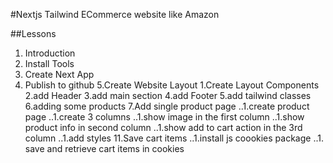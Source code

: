 #Nextjs Tailwind ECommerce website like Amazon

##Lessons

1. Introduction
2. Install Tools
3. Create Next App
4. Publish to github
5.Create Website Layout
1.Create Layout Components
2.add Header
3.add main section
4.add Footer
5.add tailwind classes
6.adding some products
7.Add single product page
..1.create product page
..1.create 3 columns
..1.show image in the first column
..1.show product info in second column
..1.show add to cart action in the 3rd column
..1.add styles
11.Save cart items
..1.install js coookies package
..1. save and retrieve cart items in cookies
